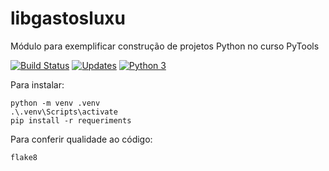 # libgastosluxu

Módulo para exemplificar construção de projetos Python no curso PyTools

[![Build Status](https://travis-ci.com/luxu/libgastosluxu.svg?branch=main)](https://travis-ci.com/luxu/libgastosluxu)
[![Updates](https://pyup.io/repos/github/luxu/libgastosluxu/shield.svg)](https://pyup.io/repos/github/luxu/libgastosluxu/)
[![Python 3](https://pyup.io/repos/github/luxu/libgastosluxu/python-3-shield.svg)](https://pyup.io/repos/github/luxu/libgastosluxu/)

Para instalar:
```console
python -m venv .venv
.\.venv\Scripts\activate
pip install -r requeriments
```

Para conferir qualidade ao código:
```console
flake8
```